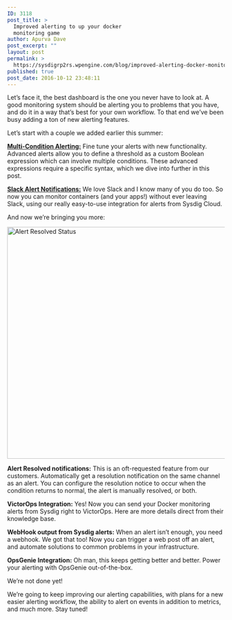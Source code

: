 ```yaml
---
ID: 3118
post_title: >
  Improved alerting to up your docker
  monitoring game
author: Apurva Dave
post_excerpt: ""
layout: post
permalink: >
  https://sysdigrp2rs.wpengine.com/blog/improved-alerting-docker-monitoring-game/
published: true
post_date: 2016-10-12 23:48:11
---
```

Let’s face it, the best dashboard is the one you never have to look at. A good monitoring system should be alerting you to problems that you have, and do it in a way that’s best for your own workflow. To that end we’ve been busy adding a ton of new alerting features. 

Let’s start with a couple we added earlier this summer:

**[Multi-Condition Alerting:][1]** Fine tune your alerts with new functionality. Advanced alerts allow you to define a threshold as a custom Boolean expression which can involve multiple conditions. These advanced expressions require a specific syntax, which we dive into further in this post.

**[Slack Alert Notifications:][1]** We love Slack and I know many of you do too. So now you can monitor containers (and your apps!) without ever leaving Slack, using our really easy-to-use integration for alerts from Sysdig Cloud.

And now we’re bringing you more:

<a data-rel="lightbox-0" href="/wp-content/uploads/2016/10/Alert-Resolved-Status.png"></a>[<img alt="Alert Resolved Status" class="alignnone" height="536" src="/wp-content/uploads/2016/10/Alert-Resolved-Status.png" width="750" />][2]

**Alert Resolved notifications:** This is an oft-requested feature from our customers. Automatically get a resolution notification on the same channel as an alert. You can configure the resolution notice to occur when the condition returns to normal, the alert is manually resolved, or both.

**VictorOps Integration:** Yes! Now you can send your Docker monitoring alerts from Sysdig right to VictorOps. Here are more details direct from their knowledge base.

**WebHook output from Sysdig alerts:** When an alert isn’t enough, you need a webhook. We got that too! Now you can trigger a web post off an alert, and automate solutions to common problems in your infrastructure.

**OpsGenie Integration:** Oh man, this keeps getting better and better. Power your alerting with OpsGenie out-of-the-box.

We’re not done yet!

We’re going to keep improving our alerting capabilities, with plans for a new easier alerting workflow, the ability to alert on events in addition to metrics, and much more. Stay tuned!

 [1]: https://sysdigrp2rs.wpengine.com/blog/multi-condition-alerting/
 [2]: /wp-content/uploads/2016/10/Alert-Resolved-Status.png